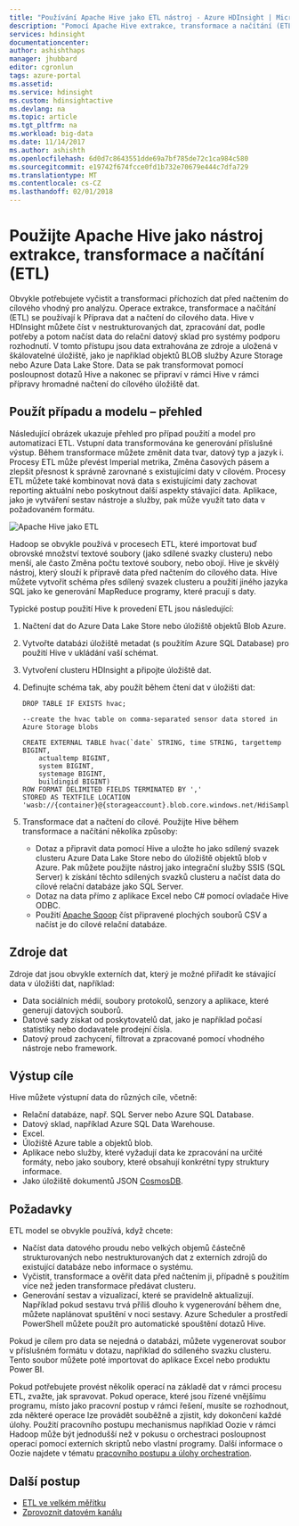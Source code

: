 ```yaml
---
title: "Používání Apache Hive jako ETL nástroj - Azure HDInsight | Microsoft Docs"
description: "Pomocí Apache Hive extrakce, transformace a načítání (ETL) dat v Azure HDInsight."
services: hdinsight
documentationcenter: 
author: ashishthaps
manager: jhubbard
editor: cgronlun
tags: azure-portal
ms.assetid: 
ms.service: hdinsight
ms.custom: hdinsightactive
ms.devlang: na
ms.topic: article
ms.tgt_pltfrm: na
ms.workload: big-data
ms.date: 11/14/2017
ms.author: ashishth
ms.openlocfilehash: 6d0d7c8643551dde69a7bf785de72c1ca984c580
ms.sourcegitcommit: e19742f674fcce0fd1b732e70679e444c7dfa729
ms.translationtype: MT
ms.contentlocale: cs-CZ
ms.lasthandoff: 02/01/2018
---
```

# <a name="use-apache-hive-as-an-extract-transform-and-load-etl-tool"></a>Použijte Apache Hive jako nástroj extrakce, transformace a načítání (ETL)

Obvykle potřebujete vyčistit a transformaci příchozích dat před načtením do cílového vhodný pro analýzu. Operace extrakce, transformace a načítání (ETL) se používají k Příprava dat a načtení do cílového data.  Hive v HDInsight můžete číst v nestrukturovaných dat, zpracování dat, podle potřeby a potom načíst data do relační datový sklad pro systémy podporu rozhodnutí. V tomto přístupu jsou data extrahována ze zdroje a uložená v škálovatelné úložiště, jako je například objektů BLOB služby Azure Storage nebo Azure Data Lake Store. Data se pak transformovat pomocí posloupnost dotazů Hive a nakonec se připraví v rámci Hive v rámci přípravy hromadné načtení do cílového úložiště dat.

## <a name="use-case-and-model-overview"></a>Použít případu a modelu – přehled

Následující obrázek ukazuje přehled pro případ použití a model pro automatizaci ETL. Vstupní data transformována ke generování příslušné výstup.  Během transformace můžete změnit data tvar, datový typ a jazyk i.  Procesy ETL může převést Imperial metrika, Změna časových pásem a zlepšit přesnost k správně zarovnané s existujícími daty v cílovém.  Procesy ETL můžete také kombinovat nová data s existujícími daty zachovat reporting aktuální nebo poskytnout další aspekty stávající data.  Aplikace, jako je vytváření sestav nástroje a služby, pak může využít tato data v požadovaném formátu.

![Apache Hive jako ETL](./media/apache-hadoop-using-apache-hive-as-an-etl-tool/hdinsight-etl-architecture.png)

Hadoop se obvykle používá v procesech ETL, které importovat buď obrovské množství textové soubory (jako sdílené svazky clusteru) nebo menší, ale často Změna počtu textové soubory, nebo obojí.  Hive je skvělý nástroj, který slouží k přípravě data před načtením do cílového data.  Hive můžete vytvořit schéma přes sdílený svazek clusteru a použití jiného jazyka SQL jako ke generování MapReduce programy, které pracují s daty. 

Typické postup použití Hive k provedení ETL jsou následující:

1. Načtení dat do Azure Data Lake Store nebo úložiště objektů Blob Azure.
2. Vytvořte databázi úložiště metadat (s použitím Azure SQL Database) pro použití Hive v ukládání vaší schémat.
3. Vytvoření clusteru HDInsight a připojte úložiště dat.
4. Definujte schéma tak, aby použít během čtení dat v úložišti dat:

    ```
    DROP TABLE IF EXISTS hvac;

    --create the hvac table on comma-separated sensor data stored in Azure Storage blobs
    
    CREATE EXTERNAL TABLE hvac(`date` STRING, time STRING, targettemp BIGINT,
        actualtemp BIGINT, 
        system BIGINT, 
        systemage BIGINT, 
        buildingid BIGINT)
    ROW FORMAT DELIMITED FIELDS TERMINATED BY ',' 
    STORED AS TEXTFILE LOCATION 'wasb://{container}@{storageaccount}.blob.core.windows.net/HdiSamples/SensorSampleData/hvac/';
    ```

5. Transformace dat a načtení do cílové.  Použijte Hive během transformace a načítání několika způsoby:

    * Dotaz a připravit data pomocí Hive a uložte ho jako sdílený svazek clusteru Azure Data Lake Store nebo do úložiště objektů blob v Azure.  Pak můžete použijte nástroj jako integrační služby SSIS (SQL Server) k získání těchto sdílených svazků clusteru a načíst data do cílové relační databáze jako SQL Server.
    * Dotaz na data přímo z aplikace Excel nebo C# pomocí ovladače Hive ODBC.
    * Použití [Apache Sqoop](apache-hadoop-use-sqoop-mac-linux.md) číst připravené plochých souborů CSV a načíst je do cílové relační databáze.

## <a name="data-sources"></a>Zdroje dat

Zdroje dat jsou obvykle externích dat, který je možné přiřadit ke stávající data v úložišti dat, například:

* Data sociálních médií, soubory protokolů, senzory a aplikace, které generují datových souborů.
* Datové sady získat od poskytovatelů dat, jako je například počasí statistiky nebo dodavatele prodejní čísla.
* Datový proud zachycení, filtrovat a zpracované pomocí vhodného nástroje nebo framework.

<!-- TODO: (see Collecting and loading data into HDInsight). -->

## <a name="output-targets"></a>Výstup cíle

Hive můžete výstupní data do různých cíle, včetně:

* Relační databáze, např. SQL Server nebo Azure SQL Database.
* Datový sklad, například Azure SQL Data Warehouse.
* Excel.
* Úložiště Azure table a objektů blob.
* Aplikace nebo služby, které vyžadují data ke zpracování na určité formáty, nebo jako soubory, které obsahují konkrétní typy struktury informace.
* Jako úložiště dokumentů JSON <a href="https://azure.microsoft.com/services/cosmos-db/">CosmosDB</a>.

## <a name="considerations"></a>Požadavky

ETL model se obvykle používá, když chcete:

* Načíst data datového proudu nebo velkých objemů částečně strukturovaných nebo nestrukturovaných dat z externích zdrojů do existující databáze nebo informace o systému.
* Vyčistit, transformace a ověřit data před načtením ji, případně s použitím více než jeden transformace předávat clusteru.
* Generování sestav a vizualizací, které se pravidelně aktualizují.  Například pokud sestavu trvá příliš dlouho k vygenerování během dne, můžete naplánovat spuštění v noci sestavy.  Azure Scheduler a prostředí PowerShell můžete použít pro automatické spouštění dotazů Hive.

Pokud je cílem pro data se nejedná o databázi, můžete vygenerovat soubor v příslušném formátu v dotazu, například do sdíleného svazku clusteru. Tento soubor můžete poté importovat do aplikace Excel nebo produktu Power BI.

Pokud potřebujete provést několik operací na základě dat v rámci procesu ETL, zvažte, jak spravovat. Pokud operace, které jsou řízené vnějšímu programu, místo jako pracovní postup v rámci řešení, musíte se rozhodnout, zda některé operace lze provádět souběžně a zjistit, kdy dokončení každé úlohy. Použití pracovního postupu mechanismus například Oozie v rámci Hadoop může být jednodušší než v pokusu o orchestraci posloupnost operací pomocí externích skriptů nebo vlastní programy. Další informace o Oozie najdete v tématu [pracovního postupu a úlohy orchestration](https://msdn.microsoft.com/library/dn749829.aspx).

## <a name="next-steps"></a>Další postup

* [ETL ve velkém měřítku](apache-hadoop-etl-at-scale.md)
* [Zprovoznit datovém kanálu](../hdinsight-operationalize-data-pipeline.md)
<!-- * [ETL Deep Dive](../hdinsight-etl-deep-dive.md) -->

